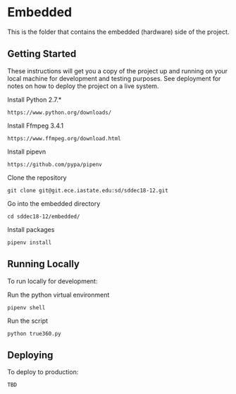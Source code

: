 # Embedded

This is the folder that contains the embedded (hardware) side of the project.

## Getting Started

These instructions will get you a copy of the project up and running on your local machine for development and testing purposes. See deployment for notes on how to deploy the project on a live system.

Install Python 2.7.*

```
https://www.python.org/downloads/
```

Install Ffmpeg 3.4.1

```
https://www.ffmpeg.org/download.html
```

Install pipevn

```
https://github.com/pypa/pipenv
```
Clone the repository

```
git clone git@git.ece.iastate.edu:sd/sddec18-12.git
```

Go into the embedded directory

```
cd sddec18-12/embedded/
```

Install packages

```
pipenv install
```

## Running Locally

To run locally for development:

Run the python virtual environment

```
pipenv shell
```

Run the script

```
python true360.py
```

## Deploying

To deploy to production:

```shellscript
TBD
```
